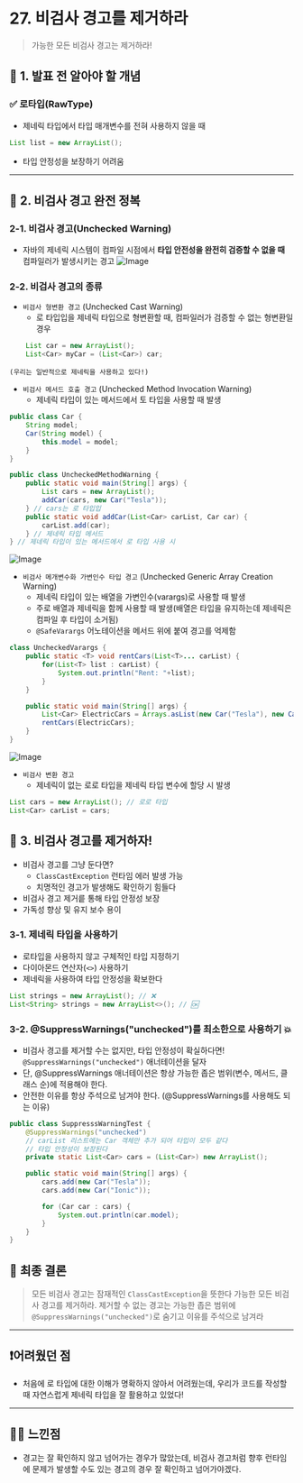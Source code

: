 # 27. 비검사 경고를 제거하라

> 가능한 모든 비검사 경고는 제거하라!

## 📌 1. 발표 전 알아야 할 개념

### ✅ 로타입(RawType)

- 제네릭 타입에서 타입 매개변수를 전혀 사용하지 않을 때

```java
List list = new ArrayList();
```

- 타입 안정성을 보장하기 어려움

---

## 📕 2. 비검사 경고 완전 정복

### 2-1. 비검사 경고(Unchecked Warning)

- 자바의 제네릭 시스템이 컴파일 시점에서 **타입 안전성을 완전히 검증할 수 없을 때** 컴파일러가 발생시키는 경고
  ![Image](https://github.com/user-attachments/assets/332979e5-d846-4654-8c52-be4e2a3c529c)

### 2-2. 비검사 경고의 종류

- `비검사 형변환 경고` (Unchecked Cast Warning)
  - 로 타입입을 제네릭 타입으로 형변환할 때, 컴파일러가 검증할 수 없는 형변환일 경우

```java
    List car = new ArrayList();
    List<Car> myCar = (List<Car>) car;
```

    (우리는 일반적으로 제네릭을 사용하고 있다!)

- `비검사 메서드 호출 경고` (Unchecked Method Invocation Warning)
  - 제네릭 타입이 있는 메서드에서 토 타입을 사용할 때 발생

```java
public class Car {
    String model;
    Car(String model) {
        this.model = model;
    }
}

public class UncheckedMethodWarning {
    public static void main(String[] args) {
        List cars = new ArrayList();
        addCar(cars, new Car("Tesla"));
    } // cars는 로 타입입
    public static void addCar(List<Car> carList, Car car) {
        carList.add(car);
    } // 제네릭 타입 메서드
} // 제네릭 타입이 있는 메서드에서 로 타입 사용 시
```

![Image](https://github.com/user-attachments/assets/92f1d01b-9a15-4cce-bb51-47780d4e5ae7)

- `비검사 메개변수화 가변인수 타입 경고` (Unchecked Generic Array Creation Warning)
  - 제네릭 타입이 있는 배열을 가변인수(varargs)로 사용할 때 발생
  - 주로 배열과 제네릭을 함께 사용할 때 발생(배열은 타입을 유지하는데 제네릭은 컴파일 후 타입이 소거됨)
  - `@SafeVarargs` 어노테이션을 메서드 위에 붙여 경고를 억제함

```java
class UncheckedVarargs {
    public static <T> void rentCars(List<T>... carList) {
        for(List<T> list : carList) {
            System.out.println("Rent: "+list);
        }
    }

    public static void main(String[] args) {
        List<Car> ElectricCars = Arrays.asList(new Car("Tesla"), new Car("Ionic"));
        rentCars(ElectricCars);
    }
}
```

![Image](https://github.com/user-attachments/assets/68adfb2b-3d64-4be5-a908-88df9b5164c5)

- `비검사 변환 경고`
  - 제네릭이 없는 로로 타입을 제네릭 타입 변수에 할당 시 발생

```java
List cars = new ArrayList(); // 로로 타입
List<Car> carList = cars;
```

## 🐍 3. 비검사 경고를 제거하자!

- 비검사 경고를 그냥 둔다면?
  - `ClassCastException` 런타임 에러 발생 가능
  - 치명적인 경고가 발생해도 확인하기 힘들다
- 비검사 경고 제거릍 통해 타입 안정성 보장
- 가독성 향상 및 유지 보수 용이

### 3-1. 제네릭 타입을 사용하기

- 로타입을 사용하지 않고 구체적인 타입 지정하기
- 다이아몬드 연산자(`<>`) 사용하기
- 제네릭을 사용하여 타입 안정성을 확보한다

```java
List strings = new ArrayList(); // ❌
List<String> strings = new ArrayList<>(); // 🆗
```

### 3-2. @SuppressWarnings("unchecked")를 최소한으로 사용하기 💥

- 비검사 경고를 제거할 수는 없지만, 타입 안정성이 확실하다면! `@SuppressWarnings("unchecked")` 애너테이션을 달자
- 단, @SuppressWarnings 애너테이션은 항상 가능한 좁은 범위(변수, 메서드, 클래스 순)에 적용해야 한다.
- 안전한 이유를 항상 주석으로 남겨야 한다. (@SuppressWarnings를 사용해도 되는 이유)

```java
public class SuppresssWarningTest {
    @SuppressWarnings("unchecked")
    // carList 리스트에는 Car 객체만 추가 되어 타입이 모두 같다
    // 타입 안정성이 보장된다
    private static List<Car> cars = (List<Car>) new ArrayList();

    public static void main(String[] args) {
        cars.add(new Car("Tesla"));
        cars.add(new Car("Ionic"));

        for (Car car : cars) {
            System.out.println(car.model);
        }
    }
}
```

## 🤖 최종 결론

> 모든 비검사 경고는 잠재적인 `ClassCastException`을 뜻한다
> 가능한 모든 비검사 경고를 제거하라.
> 제거할 수 없는 경고는 가능한 좁은 범위에 `@SuppressWarnings("unchecked")`로 숨기고 이유를 주석으로 남겨라

---

## ❗어려웠던 점

- 처음에 로 타입에 대한 이해가 명확하지 않아서 어려웠는데, 우리가 코드를 작성할 때 자연스럽게 제네릭 타입을 잘 활용하고 있었다!

---

## 😶‍🌫️ 느낀점

- 경고는 잘 확인하지 않고 넘어가는 경우가 많았는데, 비검사 경고처럼 향후 런타임에 문제가 발생할 수도 있는 경고의 경우 잘 확인하고 넘어가야겠다.
